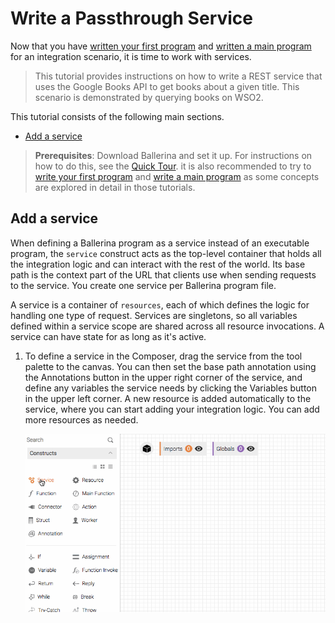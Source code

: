 # Write a Passthrough Service

Now that you have [written your first program](../first-program.md) and [written a main program](../main-program.md) for an integration scenario, it is time to work with services.

> This tutorial provides instructions on how to write a REST service that uses the Google Books API to get books about a given title. This scenario is demonstrated by querying books on WSO2.

This tutorial consists of the following main sections.

- [Add a service](add-a-service)

> **Prerequisites**: Download Ballerina and set it up. For instructions on how to do this, see the [Quick Tour](../quick-tour.md). it is also recommended to try to [write your first program](../first-program.md) and [write a main program](../main-program.md) as some concepts are explored in detail in those tutorials.

## Add a service

When defining a Ballerina program as a service instead of an executable program, the `service` construct acts as the top-level container that holds all the integration logic and can interact with the rest of the world. Its base path is the context part of the URL that clients use when sending requests to the service. You create one service per Ballerina program file.

A service is a container of `resources`, each of which defines the logic for handling one type of request. Services are singletons, so all variables defined within a service scope are shared across all resource invocations. A service can have state for as long as it's active.

1. To define a service in the Composer, drag the service from the tool palette to the canvas. You can then set the base path annotation using the Annotations button in the upper right corner of the service, and define any variables the service needs by clicking the Variables button in the upper left corner. A new resource is added automatically to the service, where you can start adding your integration logic. You can add more resources as needed.

    ![alt text](../images/AddService.gif)
